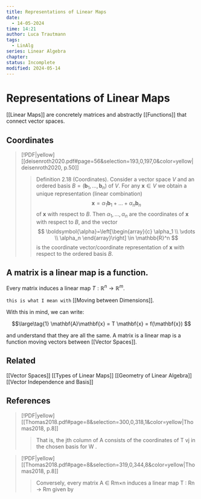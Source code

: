 ```yaml
---
title: Representations of Linear Maps
date:
  - 14-05-2024
time: 14:21
author: Luca Trautmann
tags:
  - LinAlg
series: Linear Algebra
chapter: 
status: Incomplete
modified: 2024-05-14
---
```

# Representations of Linear Maps
[[Linear Maps]] are concretely matrices and abstractly [[Functions]] that connect vector spaces. 

## Coordinates

> [!PDF|yellow] [[deisenroth2020.pdf#page=56&selection=193,0,197,0&color=yellow|deisenroth2020, p.50]]
> > Definition 2.18 (Coordinates). Consider a vector space $V$ and an ordered basis $B=\left(\boldsymbol{b}_1, \ldots, \boldsymbol{b}_n\right)$ of $V$. For any $\boldsymbol{x} \in V$ we obtain a unique representation (linear combination)
> $$
> \boldsymbol{x}=\alpha_1 \boldsymbol{b}_1+\ldots+\alpha_n \boldsymbol{b}_n
> $$
> of $\boldsymbol{x}$ with respect to $B$. Then $\alpha_1, \ldots, \alpha_n$ are the coordinates of $\boldsymbol{x}$ with respect to $B$, and the vector
> $$
> \boldsymbol{\alpha}=\left[\begin{array}{c}
> \alpha_1 \\
> \vdots \\
> \alpha_n
> \end{array}\right] \in \mathbb{R}^n
> $$
> is the coordinate vector/coordinate representation of $\boldsymbol{x}$ with respect to the ordered basis $B$.

> 
## A matrix is a linear map is a function. 
Every matrix induces a linear map $T:\mathbb{R}^n \rightarrow \mathbb{R}^m$. 

`this is what I mean with` [[Moving between Dimensions]]. 

With this in mind, we can write: 

$$\large\tag{1}
\mathbf{A}\mathbf{x} = T \mathbf{x} = f(\mathbf{x})
$$

and understand that they are all the same. A matrix is a linear map is a function moving vectors between [[Vector Spaces]].



## Related
[[Vector Spaces]]
[[Types of Linear Maps]]
[[Geometry of Linear Algebra]]
[[Vector Independence and Basis]]

## References

> [!PDF|yellow] [[Thomas2018.pdf#page=8&selection=300,0,318,1&color=yellow|Thomas2018, p.8]]
> > That is, the jth column of A consists of the coordinates of T vj in the chosen basis for W .
> 
> 

> [!PDF|yellow] [[Thomas2018.pdf#page=8&selection=319,0,344,8&color=yellow|Thomas2018, p.8]]
> > Conversely, every matrix A ∈ Rm×n induces a linear map T : Rn → Rm given by

